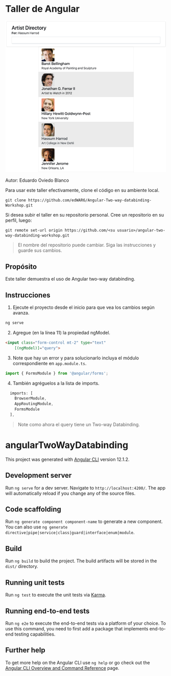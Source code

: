 # Taller de Angular

![Resultado](/images/result.png)

Autor: Eduardo Oviedo Blanco

Para usar este taller efectivamente, clone el código en su ambiente local.
```
git clone https://github.com/edWAR6/Angular-Two-way-databinding-Workshop.git
```
Si desea subir el taller en su repositorio personal.
Cree un repositorio en su perfil, luego:
```
git remote set-url origin https://github.com/<su usuario>/angular-two-way-databinding-workshop.git
```

> El nombre del repositorio puede cambiar. Siga las instrucciones y guarde sus cambios.

## Propósito

Este taller demuestra el uso de Angular two-way databinding.

## Instrucciones

1. Ejecute el proyecto desde el inicio para que vea los cambios según avanza.

```bash
ng serve
```

2. Agregue (en la línea 11) la propiedad ngModel.
```html
<input class="form-control mt-2" type="text"
    [(ngModel)]="query">
```

3. Note que hay un error y para solucionarlo incluya el módulo correspondiente en `app.module.ts`.

```typescript
import { FormsModule } from '@angular/forms';
```

4. También agréguelos a la lista de imports.
```typescript
  imports: [
    BrowserModule,
    AppRoutingModule,
    FormsModule
  ],
```

> Note como ahora el query tiene un Two-way Databinding.

# angularTwoWayDatabinding

This project was generated with [Angular CLI](https://github.com/angular/angular-cli) version 12.1.2.

## Development server

Run `ng serve` for a dev server. Navigate to `http://localhost:4200/`. The app will automatically reload if you change any of the source files.

## Code scaffolding

Run `ng generate component component-name` to generate a new component. You can also use `ng generate directive|pipe|service|class|guard|interface|enum|module`.

## Build

Run `ng build` to build the project. The build artifacts will be stored in the `dist/` directory.

## Running unit tests

Run `ng test` to execute the unit tests via [Karma](https://karma-runner.github.io).

## Running end-to-end tests

Run `ng e2e` to execute the end-to-end tests via a platform of your choice. To use this command, you need to first add a package that implements end-to-end testing capabilities.

## Further help

To get more help on the Angular CLI use `ng help` or go check out the [Angular CLI Overview and Command Reference](https://angular.io/cli) page.
